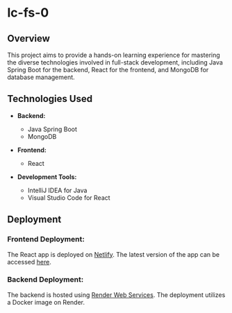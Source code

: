 # lc-fs-0

## Overview

This project aims to provide a hands-on learning experience for mastering the diverse technologies involved in full-stack development, including Java Spring Boot for the backend, React for the frontend, and MongoDB for database management.

## Technologies Used

- **Backend:**
  - Java Spring Boot
  - MongoDB

- **Frontend:**
  - React

- **Development Tools:**
  - IntelliJ IDEA for Java
  - Visual Studio Code for React

## Deployment

### Frontend Deployment:

The React app is deployed on [Netlify](https://www.netlify.com/). The latest version of the app can be accessed [here](https://anime-season-v1.netlify.app/).

### Backend Deployment:

The backend is hosted using [Render Web Services](https://render.com/). The deployment utilizes a Docker image on Render.
